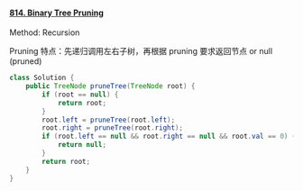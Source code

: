 

#### [814. Binary Tree Pruning](https://leetcode-cn.com/problems/binary-tree-pruning/)

Method: Recursion

Pruning 特点：先递归调用左右子树，再根据 pruning 要求返回节点 or null (pruned)

```java
class Solution {
    public TreeNode pruneTree(TreeNode root) {
        if (root == null) {
            return root;
        }
        root.left = pruneTree(root.left);
        root.right = pruneTree(root.right);
        if (root.left == null && root.right == null && root.val == 0) {
            return null;
        }
        return root;
    }
}
```

